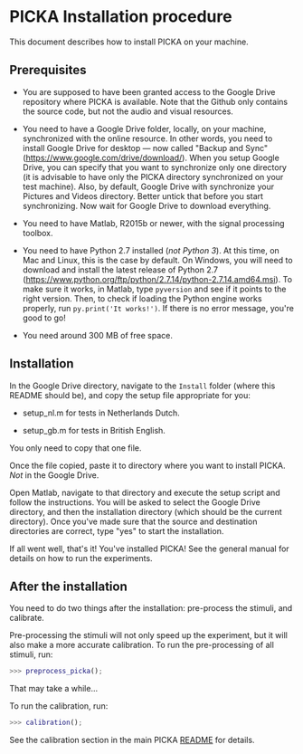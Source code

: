 # PICKA Installation procedure

This document describes how to install PICKA on your machine.

## Prerequisites

* You are supposed to have been granted access to the Google Drive repository where PICKA is available. Note that the Github only contains the source code, but not the audio and visual resources.

* You need to have a Google Drive folder, locally, on your machine, synchronized with the online resource. In other words, you need to install Google Drive for desktop — now called "Backup and Sync" (https://www.google.com/drive/download/). When you setup Google Drive, you can specify that you want to synchronize only one directory (it is advisable to have only the PICKA directory synchronized on your test machine). Also, by default, Google Drive with synchronize your Pictures and Videos directory. Better untick that before you start synchronizing. Now wait for Google Drive to download everything.

* You need to have Matlab, R2015b or newer, with the signal processing toolbox.

* You need to have Python 2.7 installed (_not Python 3_). At this time, on Mac and Linux, this is the case by default. On Windows, you will need to download and install the latest release of Python 2.7 (https://www.python.org/ftp/python/2.7.14/python-2.7.14.amd64.msi). To make sure it works, in Matlab, type `pyversion` and see if it points to the right version. Then, to check if loading the Python engine works properly, run `py.print('It works!')`. If there is no error message, you're good to go!

* You need around 300 MB of free space.

## Installation

In the Google Drive directory, navigate to the `Install` folder (where this README should be), and copy the setup file appropriate for you:

* setup_nl.m for tests in Netherlands Dutch.

* setup_gb.m for tests in British English.

You only need to copy that one file.

Once the file copied, paste it to directory where you want to install PICKA. *Not* in the Google Drive.

Open Matlab, navigate to that directory and execute the setup script and follow the instructions. You will be asked to select the Google Drive directory, and then the installation directory (which should be the current directory). Once you've made sure that the source and destination directories are correct, type "yes" to start the installation.

If all went well, that's it! You've installed PICKA! See the general manual for details on how to run the experiments.

## After the installation

You need to do two things after the installation: pre-process the stimuli, and calibrate.

Pre-processing the stimuli will not only speed up the experiment, but it will also make a more accurate calibration. To run the pre-processing of all stimuli, run:

```matlab
>>> preprocess_picka();
```

That may take a while...

To run the calibration, run:
```matlab
>>> calibration();
```

See the calibration section in the main PICKA [README](../README.md) for details.




